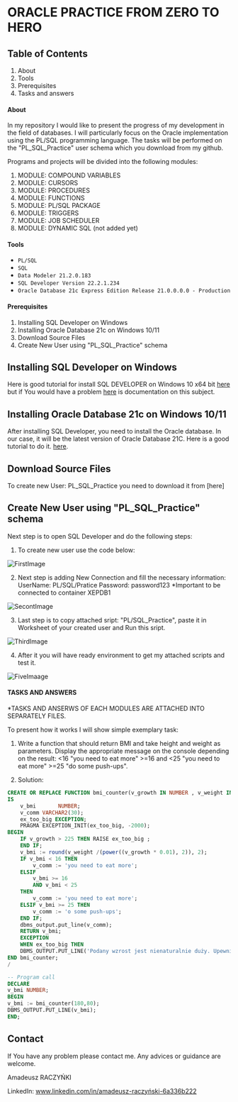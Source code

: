 # ORACLE PRACTICE FROM ZERO TO HERO


## Table of Contents 
1. About
2. Tools
3. Prerequisites
4. Tasks and answers


#### About

In my repository I would like to present the progress of my development in the field of databases. I will particularly focus on the Oracle implementation using the PL/SQL programming language. The tasks will be performed on the "PL_SQL_Practice" user schema which you download from my github.

Programs and projects will be divided into the following modules:

1. MODULE: COMPOUND VARIABLES
2. MODULE: CURSORS
3. MODULE: PROCEDURES
4. MODULE: FUNCTIONS
5. MODULE: PL/SQL PACKAGE
6. MODULE: TRIGGERS
7. MODULE: JOB SCHEDULER 
8. MODULE: DYNAMIC SQL (not added yet)


#### Tools 

* `PL/SQL`
* `SQL`
* `Data Modeler 21.2.0.183`
* `SQL Developer Version 22.2.1.234`
* `Oracle Database 21c Express Edition Release 21.0.0.0.0 - Production`

#### Prerequisites

1. Installing SQL Developer on Windows
2. Installing Oracle Database 21c on Windows 10/11 
3. Download Source Files
5. Create New User using "PL_SQL_Practice" schema




## Installing SQL Developer on Windows

 Here is good tutorial for install SQL DEVELOPER on Windows 10 x64 bit [here](https://www.youtube.com/watch?v=zliF8kXVmeE) but if You would have a problem [here](https://docs.oracle.com/en/database/oracle/sql-developer/22.2/rptug/sql-developer-concepts-usage.html#GUID-156BEBA3-2F9B-4CE0-8E91-728581FF46AB) is documentation on this subject. 

## Installing Oracle Database 21c on Windows 10/11 

After installing SQL Developer, you need to install the Oracle database. In our case, it will be the latest version of Oracle Database 21C. Here is a good tutorial to do it.  [here](https://www.youtube.com/watch?v=-h2NJmake20). 

## Download Source Files

To create new User: PL_SQL_Practice you need to download it from [here]


## Create New User using "PL_SQL_Practice" schema

Next step is to open SQL Developer and do the following steps:
1. To create new user use the code below: 

![FirstImage](https://user-images.githubusercontent.com/125867556/221382674-ed3d9b75-4de6-4b6f-8dc6-c08e6d7bc5f6.png)

2. Next step is  adding New Connection and fill the necessary information:
UserName: PL/SQL/Pratice
Password: password123
*Important to be connected to container XEPDB1

![SecontImage](https://user-images.githubusercontent.com/125867556/221382841-9e3a4f9c-28ae-4db2-a02d-3cad1876be87.JPG)

3. Last step is to copy attached sript: "PL/SQL_Practice", paste it in Worksheet of your created user and Run this sript. 

![ThirdImage](https://user-images.githubusercontent.com/125867556/221383093-7a27805c-88a4-4803-ae66-4923a7be2c2c.JPG)

4. After it you will have ready environment to get my attached scripts and test it.

![FiveImaage](https://user-images.githubusercontent.com/125867556/221383230-ddcdbd53-fe32-4bd5-b54a-00c08ebdbce8.JPG)


#### TASKS AND ANSWERS

*TASKS AND ANSERWS OF EACH MODULES ARE ATTACHED INTO SEPARATELY FILES.

To present how it works I will show simple exemplary task:

1. Write a function that should return BMI and take height and weight as parameters. Display the appropriate message on the console depending on the result:
<16 "you need to eat more" >=16 and <25 "you need to eat more" >=25 "do some push-ups".

2. Solution: 

```sql
CREATE OR REPLACE FUNCTION bmi_counter(v_growth IN NUMBER , v_weight IN NUMBER) RETURN NUMBER
IS
    v_bmi       NUMBER;
    v_comm VARCHAR2(30);
    ex_too_big EXCEPTION;
    PRAGMA EXCEPTION_INIT(ex_too_big, -2000);
BEGIN
    IF v_growth > 225 THEN RAISE ex_too_big ;
    END IF;
    v_bmi := round(v_weight /(power((v_growth * 0.01), 2)), 2);
    IF v_bmi < 16 THEN
        v_comm := 'you need to eat more';
    ELSIF
        v_bmi >= 16
        AND v_bmi < 25
    THEN
        v_comm := 'you need to eat more';
    ELSIF v_bmi >= 25 THEN
        v_comm := 'o some push-ups';
    END IF;
    dbms_output.put_line(v_comm);
    RETURN v_bmi;
    EXCEPTION 
    WHEN ex_too_big THEN 
    DBMS_OUTPUT.PUT_LINE('Podany wzrost jest nienaturalnie duży. Upewnij sie i podaj poprawny wzrost');
END bmi_counter;
/

-- Program call
DECLARE
v_bmi NUMBER;
BEGIN
v_bmi := bmi_counter(180,80);
DBMS_OUTPUT.PUT_LINE(v_bmi);
END;

```


## Contact

If You have any problem please contact me. Any advices or guidance are welcome.

Amadeusz RACZYŃKI

LinkedIn: www.linkedin.com/in/amadeusz-raczyński-6a336b222





